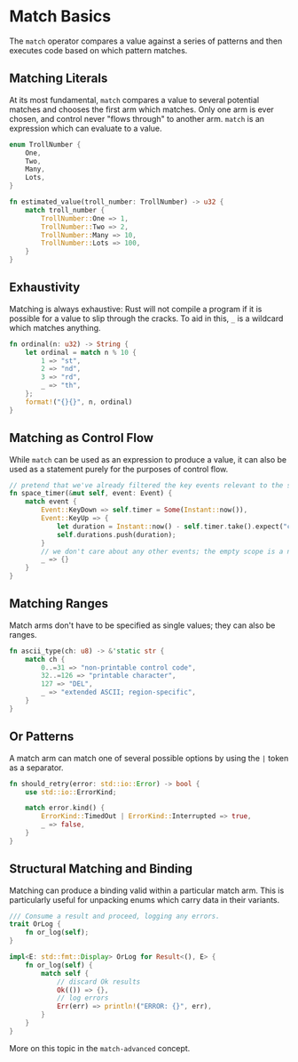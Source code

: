 # Match Basics

The `match` operator compares a value against a series of patterns and then executes code based on which pattern matches.

## Matching Literals

At its most fundamental, `match` compares a value to several potential matches and chooses the first arm which matches. Only one arm is ever chosen, and control never "flows through" to another arm. `match` is an expression which can evaluate to a value.

```rust
enum TrollNumber {
    One,
    Two,
    Many,
    Lots,
}

fn estimated_value(troll_number: TrollNumber) -> u32 {
    match troll_number {
        TrollNumber::One => 1,
        TrollNumber::Two => 2,
        TrollNumber::Many => 10,
        TrollNumber::Lots => 100,
    }
}
```

## Exhaustivity

Matching is always exhaustive: Rust will not compile a program if it is possible for a value to slip through the cracks. To aid in this, `_` is a wildcard which matches anything.

```rust
fn ordinal(n: u32) -> String {
    let ordinal = match n % 10 {
        1 => "st",
        2 => "nd",
        3 => "rd",
        _ => "th",
    };
    format!("{}{}", n, ordinal)
}
```

## Matching as Control Flow

While `match` can be used as an expression to produce a value, it can also be used as a statement purely for the purposes of control flow.

```rust
// pretend that we've already filtered the key events relevant to the space bar (we don't want a keylogger)
fn space_timer(&mut self, event: Event) {
    match event {
        Event::KeyDown => self.timer = Some(Instant::now()),
        Event::KeyUp => {
            let duration = Instant::now() - self.timer.take().expect("can't have KeyUp without KeyDown");
            self.durations.push(duration);
        }
        // we don't care about any other events; the empty scope is a no-op
        _ => {}
    }
}
```

## Matching Ranges

Match arms don't have to be specified as single values; they can also be ranges.

```rust
fn ascii_type(ch: u8) -> &'static str {
    match ch {
        0..=31 => "non-printable control code",
        32..=126 => "printable character",
        127 => "DEL",
        _ => "extended ASCII; region-specific",
    }
}
```

## Or Patterns

A match arm can match one of several possible options by using the `|` token as a separator.

```rust
fn should_retry(error: std::io::Error) -> bool {
    use std::io::ErrorKind;

    match error.kind() {
        ErrorKind::TimedOut | ErrorKind::Interrupted => true,
        _ => false,
    }
}
```

## Structural Matching and Binding

Matching can produce a binding valid within a particular match arm. This is particularly useful for unpacking enums which carry data in their variants.

```rust
/// Consume a result and proceed, logging any errors.
trait OrLog {
    fn or_log(self);
}

impl<E: std::fmt::Display> OrLog for Result<(), E> {
    fn or_log(self) {
        match self {
            // discard Ok results
            Ok(()) => {},
            // log errors
            Err(err) => println!("ERROR: {}", err),
        }
    }
}
```

More on this topic in the `match-advanced` concept.
